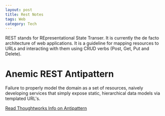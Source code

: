 ```yaml
---
layout: post
title: Rest Notes
tags: Web
category: Tech
---
```


REST stands for REpresentational State Transer. It is currently the de facto architecture of web applications. It is a guideline for mapping resources to URLs and interacting with them using CRUD verbs (Post, Get, Put and Delete).

# Anemic REST Antipattern

Failure to properly model the domain as a set of resources, naively developing services that simply expose static, hierarchical data models via templated URL's.

[Read Thoughtworks Info on Antipattern](https://www.thoughtworks.com/radar/techniques/anemic-rest)  
